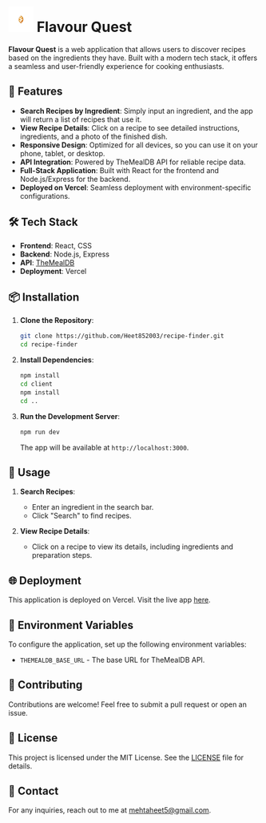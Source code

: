 # <img src="./client/src/flavour_quest_logo.png" alt="Recipe Finder Logo" width="50" height="50"> Flavour Quest

**Flavour Quest** is a web application that allows users to discover recipes based on the ingredients they have. Built with a modern tech stack, it offers a seamless and user-friendly experience for cooking enthusiasts.

## 🚀 Features

- **Search Recipes by Ingredient**: Simply input an ingredient, and the app will return a list of recipes that use it.
- **View Recipe Details**: Click on a recipe to see detailed instructions, ingredients, and a photo of the finished dish.
- **Responsive Design**: Optimized for all devices, so you can use it on your phone, tablet, or desktop.
- **API Integration**: Powered by TheMealDB API for reliable recipe data.
- **Full-Stack Application**: Built with React for the frontend and Node.js/Express for the backend.
- **Deployed on Vercel**: Seamless deployment with environment-specific configurations.

## 🛠️ Tech Stack

- **Frontend**: React, CSS
- **Backend**: Node.js, Express
- **API**: [TheMealDB](https://www.themealdb.com/)
- **Deployment**: Vercel

## 📦 Installation

1. **Clone the Repository**:
    ```bash
    git clone https://github.com/Heet852003/recipe-finder.git
    cd recipe-finder
    ```

2. **Install Dependencies**:
    ```bash
    npm install
    cd client
    npm install
    cd ..
    ```

3. **Run the Development Server**:
    ```bash
    npm run dev
    ```

    The app will be available at `http://localhost:3000`.

## 📝 Usage

1. **Search Recipes**:
   - Enter an ingredient in the search bar.
   - Click "Search" to find recipes.

2. **View Recipe Details**:
   - Click on a recipe to view its details, including ingredients and preparation steps.

## 🌐 Deployment

This application is deployed on Vercel. Visit the live app [here](https://your-vercel-app-url).

## 🔧 Environment Variables

To configure the application, set up the following environment variables:

- `THEMEALDB_BASE_URL` - The base URL for TheMealDB API.

## 🤝 Contributing

Contributions are welcome! Feel free to submit a pull request or open an issue.

## 📄 License

This project is licensed under the MIT License. See the [LICENSE](LICENSE) file for details.

## 📧 Contact

For any inquiries, reach out to me at [mehtaheet5@gmail.com](mailto:mehtaheet5@gmail.com).
